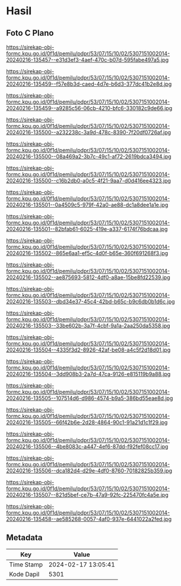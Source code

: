 # Hasil

## Foto C Plano

https://sirekap-obj-formc.kpu.go.id/0f1d/pemilu/pdpr/53/07/15/10/02/5307151002014-20240216-135457--e31d3ef3-4aef-470c-b07d-595fabe497a5.jpg

https://sirekap-obj-formc.kpu.go.id/0f1d/pemilu/pdpr/53/07/15/10/02/5307151002014-20240216-135459--f57e8b3d-caed-4d7e-b6d3-377dc41b2e8d.jpg

https://sirekap-obj-formc.kpu.go.id/0f1d/pemilu/pdpr/53/07/15/10/02/5307151002014-20240216-135459--a9285c56-06cb-4210-bfc6-330182c9de66.jpg

https://sirekap-obj-formc.kpu.go.id/0f1d/pemilu/pdpr/53/07/15/10/02/5307151002014-20240216-135500--a232238c-3a9d-478c-8390-7f20df0726af.jpg

https://sirekap-obj-formc.kpu.go.id/0f1d/pemilu/pdpr/53/07/15/10/02/5307151002014-20240216-135500--08a469a2-3b7c-49c1-af72-2619bdca3494.jpg

https://sirekap-obj-formc.kpu.go.id/0f1d/pemilu/pdpr/53/07/15/10/02/5307151002014-20240216-135500--c16b2db0-a0c5-4f21-9aa7-d0d416ee4323.jpg

https://sirekap-obj-formc.kpu.go.id/0f1d/pemilu/pdpr/53/07/15/10/02/5307151002014-20240216-135501--0a4509c5-979f-42a0-ae88-dc1a8dee1a1e.jpg

https://sirekap-obj-formc.kpu.go.id/0f1d/pemilu/pdpr/53/07/15/10/02/5307151002014-20240216-135501--82bfab61-6025-419e-a337-6174f76bdcaa.jpg

https://sirekap-obj-formc.kpu.go.id/0f1d/pemilu/pdpr/53/07/15/10/02/5307151002014-20240216-135502--865e6aa1-ef5c-4d0f-b65e-360f691268f3.jpg

https://sirekap-obj-formc.kpu.go.id/0f1d/pemilu/pdpr/53/07/15/10/02/5307151002014-20240216-135502--ae875693-5812-4df0-a8ae-15be8fd22539.jpg

https://sirekap-obj-formc.kpu.go.id/0f1d/pemilu/pdpr/53/07/15/10/02/5307151002014-20240216-135503--dbd34e37-45c4-42bd-b65c-b9c6db0b1d6c.jpg

https://sirekap-obj-formc.kpu.go.id/0f1d/pemilu/pdpr/53/07/15/10/02/5307151002014-20240216-135503--33be602b-3a7f-4cbf-9a1a-2aa250da5358.jpg

https://sirekap-obj-formc.kpu.go.id/0f1d/pemilu/pdpr/53/07/15/10/02/5307151002014-20240216-135504--4335f3d2-8926-42af-be08-a4c5f2d18d01.jpg

https://sirekap-obj-formc.kpu.go.id/0f1d/pemilu/pdpr/53/07/15/10/02/5307151002014-20240216-135504--3dd908b3-2a7d-47ca-9126-e815119b9a88.jpg

https://sirekap-obj-formc.kpu.go.id/0f1d/pemilu/pdpr/53/07/15/10/02/5307151002014-20240216-135505--107514d6-d986-4574-b9a5-386bd55eae8d.jpg

https://sirekap-obj-formc.kpu.go.id/0f1d/pemilu/pdpr/53/07/15/10/02/5307151002014-20240216-135505--66f42b6e-2d28-4864-90c1-91a21d1c1f29.jpg

https://sirekap-obj-formc.kpu.go.id/0f1d/pemilu/pdpr/53/07/15/10/02/5307151002014-20240216-135506--4be8083c-a447-4ef6-87dd-f92fef08cc17.jpg

https://sirekap-obj-formc.kpu.go.id/0f1d/pemilu/pdpr/53/07/15/10/02/5307151002014-20240216-135506--dca182d4-d29e-4df0-8760-70182825b359.jpg

https://sirekap-obj-formc.kpu.go.id/0f1d/pemilu/pdpr/53/07/15/10/02/5307151002014-20240216-135507--821d5bef-ce7b-47a9-92fc-225470fc4a5e.jpg

https://sirekap-obj-formc.kpu.go.id/0f1d/pemilu/pdpr/53/07/15/10/02/5307151002014-20240216-135458--ae585268-0057-4af0-937e-6441022a2fed.jpg


## Metadata

| Key        | Value               |
| ---------- | ------------------- |
| Time Stamp | 2024-02-17 13:05:41 |
| Kode Dapil | 5301                |



